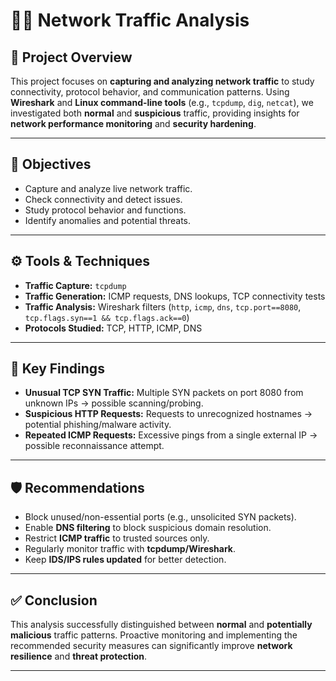 

# 🕵️‍♀️ Network Traffic Analysis



## 📌 Project Overview

This project focuses on **capturing and analyzing network traffic** to study connectivity, protocol behavior, and communication patterns. Using **Wireshark** and **Linux command-line tools** (e.g., `tcpdump`, `dig`, `netcat`), we investigated both **normal** and **suspicious** traffic, providing insights for **network performance monitoring** and **security hardening**.

---

## 🎯 Objectives

* Capture and analyze live network traffic.
* Check connectivity and detect issues.
* Study protocol behavior and functions.
* Identify anomalies and potential threats.

---

## ⚙️ Tools & Techniques

* **Traffic Capture:** `tcpdump`
* **Traffic Generation:** ICMP requests, DNS lookups, TCP connectivity tests
* **Traffic Analysis:** Wireshark filters (`http`, `icmp`, `dns`, `tcp.port==8080`, `tcp.flags.syn==1 && tcp.flags.ack==0`)
* **Protocols Studied:** TCP, HTTP, ICMP, DNS

---

## 🔎 Key Findings

* **Unusual TCP SYN Traffic:** Multiple SYN packets on port 8080 from unknown IPs → possible scanning/probing.
* **Suspicious HTTP Requests:** Requests to unrecognized hostnames → potential phishing/malware activity.
* **Repeated ICMP Requests:** Excessive pings from a single external IP → possible reconnaissance attempt.

---

## 🛡️ Recommendations

* Block unused/non-essential ports (e.g., unsolicited SYN packets).
* Enable **DNS filtering** to block suspicious domain resolution.
* Restrict **ICMP traffic** to trusted sources only.
* Regularly monitor traffic with **tcpdump/Wireshark**.
* Keep **IDS/IPS rules updated** for better detection.

---

## ✅ Conclusion

This analysis successfully distinguished between **normal** and **potentially malicious** traffic patterns. Proactive monitoring and implementing the recommended security measures can significantly improve **network resilience** and **threat protection**.

---






